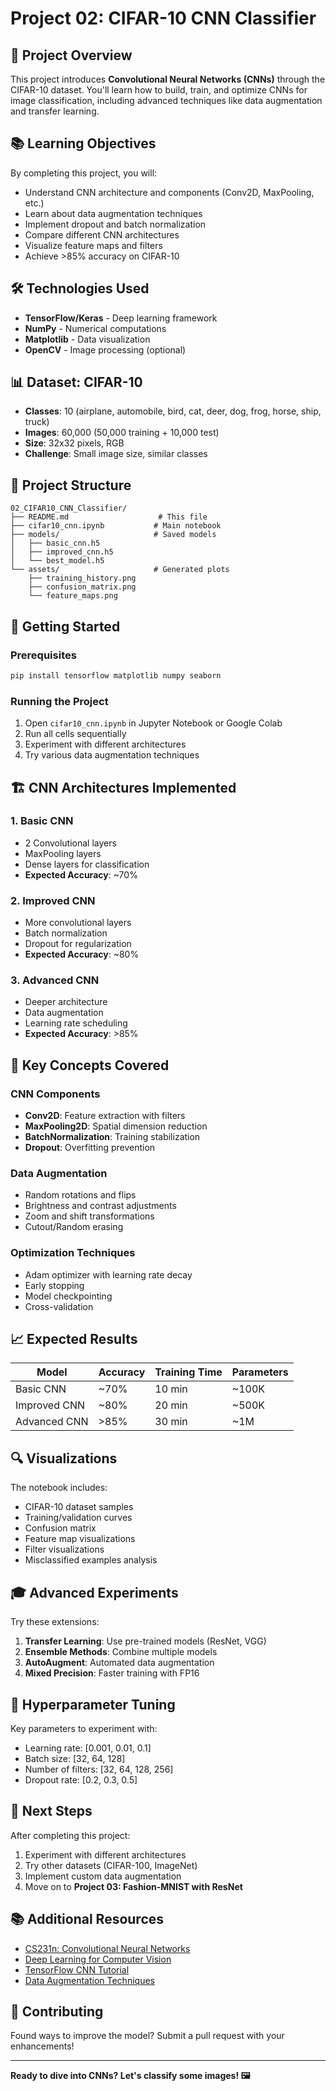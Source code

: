 # Project 02: CIFAR-10 CNN Classifier

## 🎯 Project Overview

This project introduces **Convolutional Neural Networks (CNNs)** through the CIFAR-10 dataset. You'll learn how to build, train, and optimize CNNs for image classification, including advanced techniques like data augmentation and transfer learning.

## 📚 Learning Objectives

By completing this project, you will:
- Understand CNN architecture and components (Conv2D, MaxPooling, etc.)
- Learn about data augmentation techniques
- Implement dropout and batch normalization
- Compare different CNN architectures
- Visualize feature maps and filters
- Achieve >85% accuracy on CIFAR-10

## 🛠️ Technologies Used

- **TensorFlow/Keras** - Deep learning framework
- **NumPy** - Numerical computations
- **Matplotlib** - Data visualization
- **OpenCV** - Image processing (optional)

## 📊 Dataset: CIFAR-10

- **Classes**: 10 (airplane, automobile, bird, cat, deer, dog, frog, horse, ship, truck)
- **Images**: 60,000 (50,000 training + 10,000 test)
- **Size**: 32x32 pixels, RGB
- **Challenge**: Small image size, similar classes

## 📁 Project Structure

```
02_CIFAR10_CNN_Classifier/
├── README.md                    # This file
├── cifar10_cnn.ipynb           # Main notebook
├── models/                     # Saved models
│   ├── basic_cnn.h5
│   ├── improved_cnn.h5
│   └── best_model.h5
└── assets/                     # Generated plots
    ├── training_history.png
    ├── confusion_matrix.png
    └── feature_maps.png
```

## 🚀 Getting Started

### Prerequisites

```bash
pip install tensorflow matplotlib numpy seaborn
```

### Running the Project

1. Open `cifar10_cnn.ipynb` in Jupyter Notebook or Google Colab
2. Run all cells sequentially
3. Experiment with different architectures
4. Try various data augmentation techniques

## 🏗️ CNN Architectures Implemented

### 1. Basic CNN
- 2 Convolutional layers
- MaxPooling layers
- Dense layers for classification
- **Expected Accuracy**: ~70%

### 2. Improved CNN
- More convolutional layers
- Batch normalization
- Dropout for regularization
- **Expected Accuracy**: ~80%

### 3. Advanced CNN
- Deeper architecture
- Data augmentation
- Learning rate scheduling
- **Expected Accuracy**: >85%

## 🎯 Key Concepts Covered

### CNN Components
- **Conv2D**: Feature extraction with filters
- **MaxPooling2D**: Spatial dimension reduction
- **BatchNormalization**: Training stabilization
- **Dropout**: Overfitting prevention

### Data Augmentation
- Random rotations and flips
- Brightness and contrast adjustments
- Zoom and shift transformations
- Cutout/Random erasing

### Optimization Techniques
- Adam optimizer with learning rate decay
- Early stopping
- Model checkpointing
- Cross-validation

## 📈 Expected Results

| Model | Accuracy | Training Time | Parameters |
|-------|----------|---------------|------------|
| Basic CNN | ~70% | 10 min | ~100K |
| Improved CNN | ~80% | 20 min | ~500K |
| Advanced CNN | >85% | 30 min | ~1M |

## 🔍 Visualizations

The notebook includes:
- CIFAR-10 dataset samples
- Training/validation curves
- Confusion matrix
- Feature map visualizations
- Filter visualizations
- Misclassified examples analysis

## 🎓 Advanced Experiments

Try these extensions:
1. **Transfer Learning**: Use pre-trained models (ResNet, VGG)
2. **Ensemble Methods**: Combine multiple models
3. **AutoAugment**: Automated data augmentation
4. **Mixed Precision**: Faster training with FP16

## 🔧 Hyperparameter Tuning

Key parameters to experiment with:
- Learning rate: [0.001, 0.01, 0.1]
- Batch size: [32, 64, 128]
- Number of filters: [32, 64, 128, 256]
- Dropout rate: [0.2, 0.3, 0.5]

## 🚀 Next Steps

After completing this project:
1. Experiment with different architectures
2. Try other datasets (CIFAR-100, ImageNet)
3. Implement custom data augmentation
4. Move on to **Project 03: Fashion-MNIST with ResNet**

## 📚 Additional Resources

- [CS231n: Convolutional Neural Networks](http://cs231n.github.io/)
- [Deep Learning for Computer Vision](https://www.pyimagesearch.com/)
- [TensorFlow CNN Tutorial](https://www.tensorflow.org/tutorials/images/cnn)
- [Data Augmentation Techniques](https://github.com/aleju/imgaug)

## 🤝 Contributing

Found ways to improve the model? Submit a pull request with your enhancements!

---

**Ready to dive into CNNs? Let's classify some images! 🖼️**
